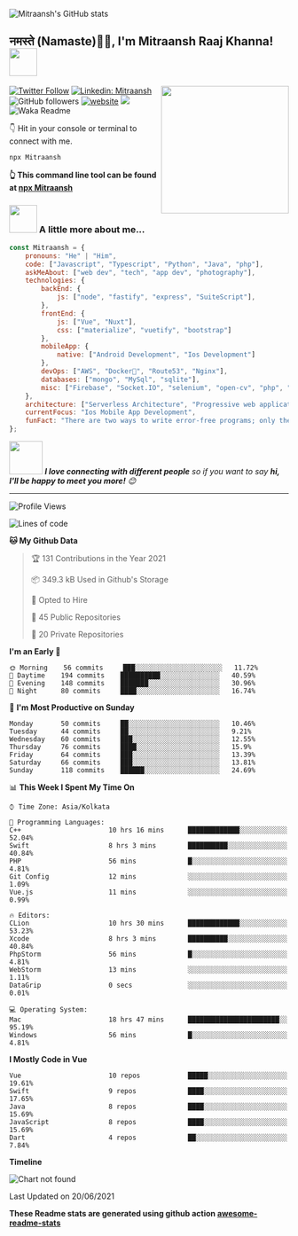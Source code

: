 ![Mitraansh's GitHub stats](https://github-readme-stats.vercel.app/api?username=Mitraansh&show_icons=true&theme=radical)
<h2>नमस्ते (Namaste)🙏🏻, I'm Mitraansh Raaj Khanna! <img src="https://media.giphy.com/media/12oufCB0MyZ1Go/giphy.gif" width="50"></h2>
<img align='right' src="https://media.giphy.com/media/M9gbBd9nbDrOTu1Mqx/giphy.gif" width="230">

[![Twitter Follow](https://img.shields.io/twitter/follow/misterMitraansh?label=Follow)](https://twitter.com/intent/follow?screen_name=misterMitraansh)
[![Linkedin: Mitraansh](https://img.shields.io/badge/-Mitraansh-blue?style=flat-square&logo=Linkedin&logoColor=white&link=https://www.linkedin.com/in/Mitraansh-p-singh/)](https://www.linkedin.com/in/Mitraansh-p-singh/)
![GitHub followers](https://img.shields.io/github/followers/Mitraansh098?label=Follow&style=social)
[![website](https://img.shields.io/badge/Website-46a2f1.svg?&style=flat-square&logo=Google-Chrome&logoColor=white&link=https://Mitraanshsingh.me/)](https://Mitraanshsingh.me/)
![](https://visitor-badge.glitch.me/badge?page_id=Mitraansh098.Mitraansh098)
![Waka Readme](https://github.com/Mitraansh098/Mitraansh098/workflows/Waka%20Readme/badge.svg)

👇 Hit in your console or terminal to connect with me.

```bash
npx Mitraansh
```
**👆 This command line tool can be found at [npx Mitraansh](https://github.com/Mitraansh098/npx_card)**

### <img src="https://media.giphy.com/media/VgCDAzcKvsR6OM0uWg/giphy.gif" width="50"> A little more about me...  

```javascript
const Mitraansh = {
    pronouns: "He" | "Him",
    code: ["Javascript", "Typescript", "Python", "Java", "php"],
    askMeAbout: ["web dev", "tech", "app dev", "photography"],
    technologies: {
        backEnd: {
            js: ["node", "fastify", "express", "SuiteScript"],
        },
        frontEnd: {
            js: ["Vue", "Nuxt"],
            css: ["materialize", "vuetify", "bootstrap"]
        },
        mobileApp: {
            native: ["Android Development", "Ios Development"]
        },
        devOps: ["AWS", "Docker🐳", "Route53", "Nginx"],
        databases: ["mongo", "MySql", "sqlite"],
        misc: ["Firebase", "Socket.IO", "selenium", "open-cv", "php", "SuiteApp"]
    },
    architecture: ["Serverless Architecture", "Progressive web applications", "Single page applications"],
    currentFocus: "Ios Mobile App Development",
    funFact: "There are two ways to write error-free programs; only the third one works"
};
```

<img src="https://media.giphy.com/media/LnQjpWaON8nhr21vNW/giphy.gif" width="60"> <em><b>I love connecting with different people</b> so if you want to say <b>hi, I'll be happy to meet you more!</b> 😊</em>

---
<!--START_SECTION:waka-->
![Profile Views](http://img.shields.io/badge/Profile%20Views-874-blue)

![Lines of code](https://img.shields.io/badge/From%20Hello%20World%20I%27ve%20Written-1.5%20million%20lines%20of%20code-blue)

**🐱 My Github Data** 

> 🏆 131 Contributions in the Year 2021
 > 
> 📦 349.3 kB Used in Github's Storage 
 > 
> 💼 Opted to Hire
 > 
> 📜 45 Public Repositories 
 > 
> 🔑 20 Private Repositories  
 > 
**I'm an Early 🐤** 

```text
🌞 Morning    56 commits     ███░░░░░░░░░░░░░░░░░░░░░░   11.72% 
🌆 Daytime    194 commits    ██████████░░░░░░░░░░░░░░░   40.59% 
🌃 Evening    148 commits    ███████░░░░░░░░░░░░░░░░░░   30.96% 
🌙 Night      80 commits     ████░░░░░░░░░░░░░░░░░░░░░   16.74%

```
📅 **I'm Most Productive on Sunday** 

```text
Monday       50 commits     ██░░░░░░░░░░░░░░░░░░░░░░░   10.46% 
Tuesday      44 commits     ██░░░░░░░░░░░░░░░░░░░░░░░   9.21% 
Wednesday    60 commits     ███░░░░░░░░░░░░░░░░░░░░░░   12.55% 
Thursday     76 commits     ████░░░░░░░░░░░░░░░░░░░░░   15.9% 
Friday       64 commits     ███░░░░░░░░░░░░░░░░░░░░░░   13.39% 
Saturday     66 commits     ███░░░░░░░░░░░░░░░░░░░░░░   13.81% 
Sunday       118 commits    ██████░░░░░░░░░░░░░░░░░░░   24.69%

```


📊 **This Week I Spent My Time On** 

```text
⌚︎ Time Zone: Asia/Kolkata

💬 Programming Languages: 
C++                      10 hrs 16 mins      █████████████░░░░░░░░░░░░   52.04% 
Swift                    8 hrs 3 mins        ██████████░░░░░░░░░░░░░░░   40.84% 
PHP                      56 mins             █░░░░░░░░░░░░░░░░░░░░░░░░   4.81% 
Git Config               12 mins             ░░░░░░░░░░░░░░░░░░░░░░░░░   1.09% 
Vue.js                   11 mins             ░░░░░░░░░░░░░░░░░░░░░░░░░   0.99%

🔥 Editors: 
CLion                    10 hrs 30 mins      █████████████░░░░░░░░░░░░   53.23% 
Xcode                    8 hrs 3 mins        ██████████░░░░░░░░░░░░░░░   40.84% 
PhpStorm                 56 mins             █░░░░░░░░░░░░░░░░░░░░░░░░   4.81% 
WebStorm                 13 mins             ░░░░░░░░░░░░░░░░░░░░░░░░░   1.11% 
DataGrip                 0 secs              ░░░░░░░░░░░░░░░░░░░░░░░░░   0.01%

💻 Operating System: 
Mac                      18 hrs 47 mins      ███████████████████████░░   95.19% 
Windows                  56 mins             █░░░░░░░░░░░░░░░░░░░░░░░░   4.81%

```

**I Mostly Code in Vue** 

```text
Vue                      10 repos            █████░░░░░░░░░░░░░░░░░░░░   19.61% 
Swift                    9 repos             ████░░░░░░░░░░░░░░░░░░░░░   17.65% 
Java                     8 repos             ████░░░░░░░░░░░░░░░░░░░░░   15.69% 
JavaScript               8 repos             ████░░░░░░░░░░░░░░░░░░░░░   15.69% 
Dart                     4 repos             ██░░░░░░░░░░░░░░░░░░░░░░░   7.84%

```


**Timeline**

![Chart not found](https://raw.githubusercontent.com/Mitraansh098/Mitraansh098/master/charts/bar_graph.png) 


 Last Updated on 20/06/2021
<!--END_SECTION:waka-->

**These Readme stats are generated using github action [awesome-readme-stats](https://github.com/Mitraansh098/waka-readme-stats)**
